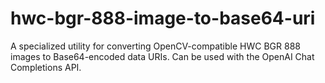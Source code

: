 # hwc-bgr-888-image-to-base64-uri
A specialized utility for converting OpenCV-compatible HWC BGR 888 images to Base64-encoded data URIs. Can be used with the OpenAI Chat Completions API.

